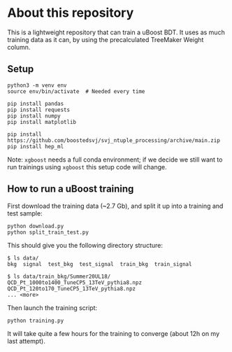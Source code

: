 # About this repository

This is a lightweight repository that can train a uBoost BDT.
It uses as much training data as it can, by using the precalculated TreeMaker Weight column.


## Setup

```
python3 -m venv env
source env/bin/activate  # Needed every time

pip install pandas
pip install requests
pip install numpy
pip install matplotlib

pip install https://github.com/boostedsvj/svj_ntuple_processing/archive/main.zip
pip install hep_ml
```

Note: `xgboost` needs a full conda environment; if we decide we still want to run trainings using `xgboost` this setup code will change.


## How to run a uBoost training

First download the training data (~2.7 Gb), and split it up into a training and test sample:

```
python download.py
python split_train_test.py
```

This should give you the following directory structure:

```
$ ls data/
bkg  signal  test_bkg  test_signal  train_bkg  train_signal

$ ls data/train_bkg/Summer20UL18/
QCD_Pt_1000to1400_TuneCP5_13TeV_pythia8.npz
QCD_Pt_120to170_TuneCP5_13TeV_pythia8.npz
... <more>
```

Then launch the training script:

```
python training.py
```

It will take quite a few hours for the training to converge (about 12h on my last attempt).
